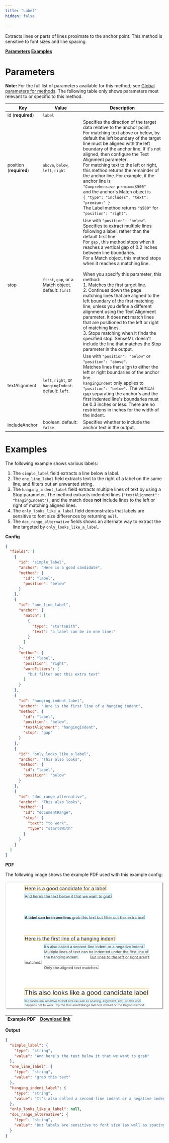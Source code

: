```yaml
---
title: "Label"
hidden: false

---
```


Extracts lines or parts of lines proximate to the anchor point. This method is sensitive to font sizes and line spacing. 

[**Parameters**](doc:label#parameters)
[**Examples**](doc:label#examples)

Parameters
====

**Note:** For the full list of parameters available for this method, see [Global parameters for methods](doc:method#global-parameters-for-methods). The following table only shows parameters most relevant to or specific to this method.

| Key                     | Value                                                 | Description                                                  |
| ----------------------- | ----------------------------------------------------- | ------------------------------------------------------------ |
| id (**required**)       | `label`                                               |                                                              |
| position (**required**) | `above`, `below`, `left`, `right`                     | Specifies the direction of the target data relative to the anchor point. <br>For matching text above or below, by default the left boundary of the target line must be aligned with the left boundary of the anchor line. If it's not aligned, then configure the Text Alignment parameter. <br/>For matching text to the left or right, this method returns the remainder of the anchor line. For example, if the anchor line is <br/>`"Comprehensive premium:$500"` <br/>and the anchor's Match object is<br/> `{ "type": "includes", "text": "premium:" }`<br/> The Label method returns `"$500"` for `"position": "right"`. |
| stop                    | `first`, `gap`, or a Match object. default: `first`   | Use with  `"position": "below"`. <br/>Specifies to extract multiple lines following a label, rather than the default first line. <br/>For `gap` , this method stops when it reaches a vertical gap of 0.2 inches between line boundaries.<br/>For a Match object, this method stops when it reaches a matching line.<br/> <br/>When you specify this parameter, this method:<br/>1. Matches the first target line.<br/> 2. Continues down the page matching lines that are aligned to the left boundary of the first matching line, unless you define a different alignment using the Text Alignment parameter. It does **not** match lines that are positioned to the left or right of matching lines.<br/>3. Stops matching when it finds the specified stop. SenseML doesn't include the line that matches the Stop parameter in the output.<br/> |
| textAlignment           | `left`, `right`, or `hangingIndent`. default: `left`. | Use with `"position": "below"` or `"position": "above"`. <br/>Matches lines that align to either the left or right boundaries of the anchor line. <br/> `hangingIndent` only applies to  `"position": "below"`.  The vertical gap separating the anchor's and the first indented line's boundaries must be 0.3 inches or less. There are no restrictions in inches for the width of the indent. |
| includeAnchor           | boolean. default: `false`                             | Specifies whether to include the anchor text in the output. |

Examples
====

The following example shows various labels:

1. The  `simple_label` field extracts a line below a label.
2. The `one_line_label` field extracts text to the right of a label on the same line, and filters out an unwanted string. 
3. The `hanging_indent_label` field extracts multiple lines of text by using a Stop parameter. The method extracts indented lines (`"textAlignment": "hangingIndent"`) , and the match does **not** include lines to the left or right of matching aligned lines. 
4. The `only_looks_like_a_label` field demonstrates that labels are sensitive to font size differences by returning `null`.
5. The `doc_range_alternative` fields shows an alternate way to extract the line targeted by `only_looks_like_a_label`.

**Config**


```json
{
  "fields": [
    {
      "id": "simple_label",
      "anchor": "Here is a good candidate",
      "method": {
        "id": "label",
        "position": "below"
      }
    },
    {
      "id": "one_line_label",
      "anchor": {
        "match": [
          {
            "type": "startsWith",
            "text": "a label can be in one line:"
          }
        ]
      },
      "method": {
        "id": "label",
        "position": "right",
        "wordFilters": [
          "but filter out this extra text"
        ]
      }
    },
    {
      "id": "hanging_indent_label",
      "anchor": "Here is the first line of a hanging indent",
      "method": {
        "id": "label",
        "position": "below",
        "textAlignment": "hangingIndent",
        "stop": "gap"
      }
    },
    {
      "id": "only_looks_like_a_label",
      "anchor": "This also looks",
      "method": {
        "id": "label",
        "position": "below"
      }
    },
    {
      "id": "doc_range_alternative",
      "anchor": "This also looks",
      "method": {
        "id": "documentRange",
        "stop": {
          "text": "to work",
          "type": "startsWith"
        }
      }
    }
  ]
}
```

**PDF**

The following image shows the example PDF used with this example config:

![Click to enlarge](https://raw.githubusercontent.com/sensible-hq/sensible-docs/main/readme-sync/assets/v0/images/final/labels.png)

| Example PDF | [Download link](https://raw.githubusercontent.com/sensible-hq/sensible-docs/main/readme-sync/assets/v0/pdfs/label.pdf) |
| ---------------------------- | ------------------------------------------------------------------------------------------------------------------------------ |


**Output**

```json
{
  "simple_label": {
    "type": "string",
    "value": "And here’s the text below it that we want to grab"
  },
  "one_line_label": {
    "type": "string",
    "value": "grab this text"
  },
  "hanging_indent_label": {
    "type": "string",
    "value": "It’s also called a second-line indent or a negative indent. Multiple lines of text can be indented under the first line of the hanging indent."
  },
  "only_looks_like_a_label": null,
  "doc_range_alternative": {
    "type": "string",
    "value": "But labels are sensitive to font size (as well as spacing, alignment, etc), so this one happens not to work. Try the Document Range method instead or the Region method."
  }
}
```

